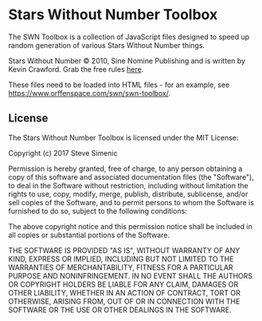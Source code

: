 # Stars Without Number Toolbox

The SWN Toolbox is a collection of JavaScript files designed to speed up random generation of various Stars Without Number things.

Stars Without Number © 2010, Sine Nomine Publishing and is written by Kevin Crawford. Grab the free rules [here](https://www.drivethrurpg.com/product/86467/Stars-Without-Number-Free-Edition).

These files need to be loaded into HTML files - for an example, see https://www.orffenspace.com/swn/swn-toolbox/.

## License

The Stars Without Number Toolbox is licensed under the MIT License:

Copyright (c) 2017 Steve Simenic

Permission is hereby granted, free of charge, to any person obtaining a copy
of this software and associated documentation files (the "Software"), to deal
in the Software without restriction, including without limitation the rights
to use, copy, modify, merge, publish, distribute, sublicense, and/or sell
copies of the Software, and to permit persons to whom the Software is
furnished to do so, subject to the following conditions:

The above copyright notice and this permission notice shall be included in all
copies or substantial portions of the Software.

THE SOFTWARE IS PROVIDED "AS IS", WITHOUT WARRANTY OF ANY KIND, EXPRESS OR
IMPLIED, INCLUDING BUT NOT LIMITED TO THE WARRANTIES OF MERCHANTABILITY,
FITNESS FOR A PARTICULAR PURPOSE AND NONINFRINGEMENT. IN NO EVENT SHALL THE
AUTHORS OR COPYRIGHT HOLDERS BE LIABLE FOR ANY CLAIM, DAMAGES OR OTHER
LIABILITY, WHETHER IN AN ACTION OF CONTRACT, TORT OR OTHERWISE, ARISING FROM,
OUT OF OR IN CONNECTION WITH THE SOFTWARE OR THE USE OR OTHER DEALINGS IN THE
SOFTWARE.
